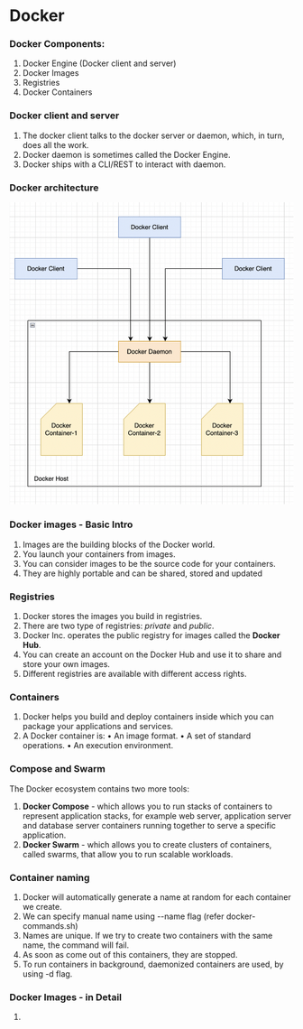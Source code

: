 # Docker

### Docker Components:
1. Docker Engine (Docker client and server)
2. Docker Images
3. Registries
4. Docker Containers

### Docker client and server
1. The docker client talks to the docker server or daemon, which, in turn, does all the work.
2. Docker daemon is sometimes called the Docker Engine.
3. Docker ships with a CLI/REST to interact with daemon.

### Docker architecture
![Architecture](src/main/resources/docker_arch.png)

### Docker images - Basic Intro
1. Images are the building blocks of the Docker world.
2. You launch your containers from images.
3. You can consider images to be the source code for your containers.
4. They are highly portable and can be shared, stored and updated

### Registries
1. Docker stores the images you build in registries.
2. There are two type of registries: *private* and *public*.
3. Docker Inc. operates the public registry for images called the **Docker Hub**.
4. You can create an account on the Docker Hub and use it to share and store your own images.
5. Different registries are available with different access rights.

### Containers
1. Docker helps you build and deploy containers inside which you can package your applications and services.
2. A Docker container is:
      • An image format.
      • A set of standard operations. 
      • An execution environment.

### Compose and Swarm
The Docker ecosystem contains two more tools:
1. **Docker Compose** - which allows you to run stacks of containers to represent application stacks, for example web server, application server and database server containers running together to serve a specific application.
2. **Docker Swarm** - which allows you to create clusters of containers, called swarms, that allow you to run scalable workloads.

### Container naming
1. Docker will automatically generate a name at random for each container we create.
2. We can specify manual name using --name flag (refer docker-commands.sh)
3. Names are unique. If we try to create two containers with the same name, the command will fail.
4. As soon as come out of this containers, they are stopped.
5. To run containers in background, daemonized containers are used, by using -d flag.

### Docker Images - in Detail
1. 
